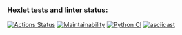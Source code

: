 ### Hexlet tests and linter status:
[![Actions Status](https://github.com/paskag/python-project-lvl1/workflows/hexlet-check/badge.svg)](https://github.com/paskag/python-project-lvl1/actions)
[![Maintainability](https://api.codeclimate.com/v1/badges/a99a88d28ad37a79dbf6/maintainability)](https://codeclimate.com/github/codeclimate/codeclimate/maintainability)
[![Python CI](https://github.com/paskag/python-project-lvl1/workflows/Python%20CI/badge.svg)](https://github.com/paskag/python-project-lvl1/actions)
[![asciicast](https://asciinema.org/a/Z3RE9E2ZRdITcA1QybGSUUqYH.svg)](https://asciinema.org/a/Z3RE9E2ZRdITcA1QybGSUUqYH)
